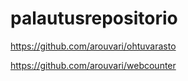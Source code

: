 # palautusrepositorio
https://github.com/arouvari/ohtuvarasto

https://github.com/arouvari/webcounter
